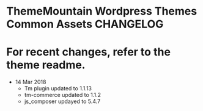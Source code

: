 # ThemeMountain Wordpress Themes Common Assets CHANGELOG

# For recent changes, refer to the theme readme.

* 14 Mar 2018
  * Tm plugin updated to 1.1.13
  * tm-commerce updated to 1.1.2
  * js_composer updayed to 5.4.7